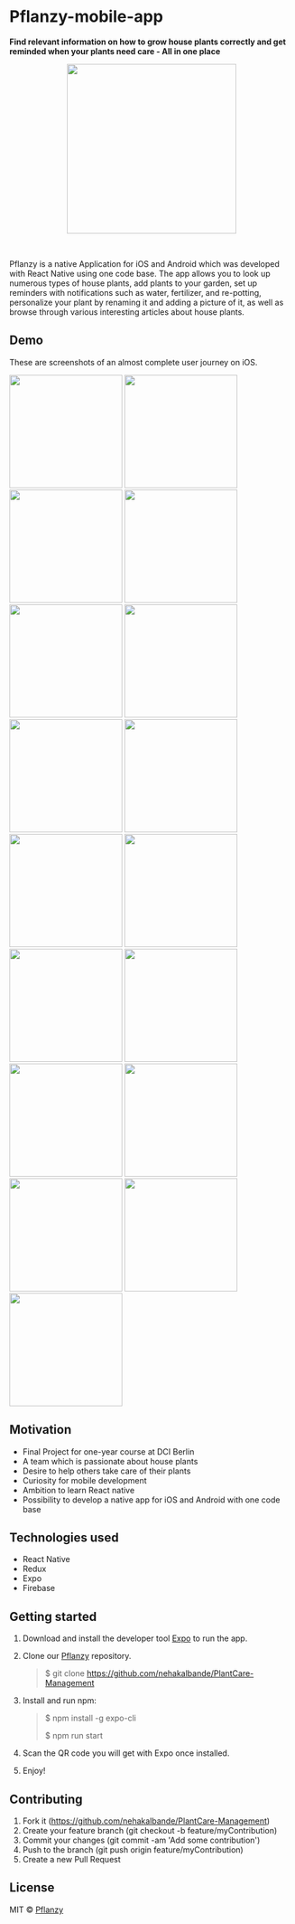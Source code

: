 # Pflanzy-mobile-app

<strong>Find relevant information on how to grow house plants correctly and get reminded when your plants need care - All in one place</strong> </p>

<p align="center"><img src="assets/images/pflanzy-logo.svg" width="300px" /></p>
<br>

Pflanzy is a native Application for iOS and Android which was developed with React Native using one code base. The app allows you to look up numerous types of house plants, add plants to your garden, set up reminders with notifications such as water, fertilizer, and re-potting, personalize your plant by renaming it and adding a picture of it, as well as browse through various interesting articles about house plants.

## Demo

These are screenshots of an almost complete user journey on iOS.

<p float="left">
<img src="demo_pics/SearchScreen.PNG" width="200px">
<img src="demo_pics/MyGardenEmpty.PNG" width="200px">
<img src="demo_pics/Recognition.PNG" width="200px">
<img src="demo_pics/SearchModal.PNG" width="200px">
<img src="demo_pics/IndividualPlant.PNG" width="200px">
<img src="demo_pics/IndividualPlantExtended.PNG" width="200px">
<img src="demo_pics/PlantAdded.PNG" width="200px">
<img src="demo_pics/MyGardenWithPlants.PNG" width="200px">
<img src="demo_pics/MyPlant.PNG" width="200px">
<img src="demo_pics/MyPlantOptions.PNG" width="200px">
<img src="demo_pics/RenameModal.PNG" width="200px">
<img src="demo_pics/MyPlantRenamed.PNG" width="200px">
<img src="demo_pics/ReminderModal.PNG" width="200px">
<img src="demo_pics/Notifications.PNG" width="200px">
<img src="demo_pics/ExploreScreen.PNG" width="200px">
<img src="demo_pics/Article.PNG" width="200px">
<img src="demo_pics/PhotoViewer.PNG" width="200px">
</p>

## Motivation

- Final Project for one-year course at DCI Berlin
- A team which is passionate about house plants
- Desire to help others take care of their plants
- Curiosity for mobile development
- Ambition to learn React native
- Possibility to develop a native app for iOS and Android with one code base

## Technologies used

- React Native
- Redux
- Expo
- Firebase

## Getting started

1. Download and install the developer tool [Expo](https://play.google.com/store/apps/details?id=host.exp.exponent&hl=es) to run the app.

2. Clone our [Pflanzy](git@github.com:Pflanzy/Pflanzy-mobile-app.git) repository.

   > \$ git clone https://github.com/nehakalbande/PlantCare-Management

3. Install and run npm:

   > \$ npm install -g expo-cli
   >
   > \$ npm run start

4. Scan the QR code you will get with Expo once installed.

5. Enjoy!

## Contributing

1. Fork it (https://github.com/nehakalbande/PlantCare-Management)
2. Create your feature branch (git checkout -b feature/myContribution)
3. Commit your changes (git commit -am 'Add some contribution')
4. Push to the branch (git push origin feature/myContribution)
5. Create a new Pull Request

## License

MIT © [Pflanzy](https://github.com/Pflanzy/Pflanzy-mobile-app/blob/master/LICENSE)
